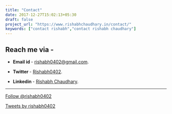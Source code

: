 ```yaml
---
title: "Contact"
date: 2017-12-27T15:02:13+05:30
draft: false
project_url: "https://www.rishabhchaudhary.in/contact/"
keywords: ["contact rishabh","contact rishabh chaudhary"]
---
```


## Reach me via -
* **Email id  <i style="color: maroon" class='fa fa-envelope'></i>** - [rishabh0402@gmail.com](mailto:rishabh0402@gmail.com?Subject=Hi%20Rishabh).

* **Twitter  <i class='fa fa-twitter'></i>** - [Rishabh0402](https://twitter.com/Rishabh0402).

* **Linkedin  <i class='fa fa-linkedin'></i>** - [Rishabh Chaudhary](https://www.linkedin.com/in/rishabh0402/).

______________________


<a href="https://twitter.com/rishabh0402?ref_src=twsrc%5Etfw" class="twitter-follow-button" data-show-count="false">Follow @rishabh0402</a><script async src="https://platform.twitter.com/widgets.js" charset="utf-8"></script>

<a class="twitter-timeline" href="https://twitter.com/rishabh0402?ref_src=twsrc%5Etfw">Tweets by rishabh0402</a> <script async src="https://platform.twitter.com/widgets.js" charset="utf-8"></script> 